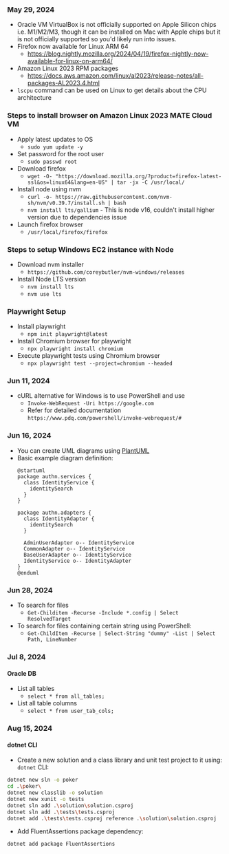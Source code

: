 ### May 29, 2024
* Oracle VM VirtualBox is not officially supported on Apple Silicon chips i.e. M1/M2/M3, though it can be installed on Mac with Apple chips but it is not officially supported so you'd likely run into issues.
* Firefox now available for Linux ARM 64
  * https://blog.nightly.mozilla.org/2024/04/19/firefox-nightly-now-available-for-linux-on-arm64/
* Amazon Linux 2023 RPM packages
  * https://docs.aws.amazon.com/linux/al2023/release-notes/all-packages-AL2023.4.html
* `lscpu` command can be used on Linux to get details about the CPU architecture


### Steps to install browser on Amazon Linux 2023 MATE Cloud VM
* Apply latest updates to OS
  * `sudo yum update -y`
* Set password for the root user
  * `sudo passwd root`
* Download firefox
  * `wget -O- "https://download.mozilla.org/?product=firefox-latest-ssl&os=linux64&lang=en-US" | tar -jx -C /usr/local/`
* Install node using nvm
  * `curl -o- https://raw.githubusercontent.com/nvm-sh/nvm/v0.39.7/install.sh | bash`
  * `nvm install lts/gallium` - This is node v16, couldn't install higher version due to dependencies issue
* Launch firefox browser
  * `/usr/local/firefox/firefox`

### Steps to setup Windows EC2 instance with Node
* Download nvm installer
  * `https://github.com/coreybutler/nvm-windows/releases`
* Install Node LTS version
  * `nvm install lts`
  * `nvm use lts`

### Playwright Setup
* Install playwright
  * `npm init playwright@latest`
* Install Chromium browser for playwright
  * `npx playwright install chromium`
* Execute playwright tests using Chromium browser
  * `npx playwright test --project=chromium --headed`


### Jun 11, 2024
* cURL alternative for Windows is to use PowerShell and use
  * `Invoke-WebRequest -Uri https://google.com`
  * Refer for detailed documentation `https://www.pdq.com/powershell/invoke-webrequest/#`

### Jun 16, 2024
* You can create UML diagrams using [PlantUML](http://www.plantuml.com/plantuml)
* Basic example diagram definition:
  ```
  @startuml
  package authn.services {
    class IdentityService {
      identitySearch
    }
  }

  package authn.adapters {
    class IdentityAdapter {
      identitySearch
    }

    AdminUserAdapter o-- IdentityService
    CommonAdapter o-- IdentityService
    BaseUserAdapter o-- IdentityService
    IdentityService o-- IdentityAdapter
  }
  @enduml
  ```

### Jun 28, 2024
* To search for files 
  * `Get-Childitem -Recurse -Include *.config | Select ResolvedTarget`
* To search for files containing certain string using PowerShell:
  * `Get-ChildItem -Recurse | Select-String "dummy" -List | Select Path, LineNumber`

### Jul 8, 2024
#### Oracle DB
* List all tables
  * `select * from all_tables;`
* List all table columns
  * `select * from user_tab_cols;`

### Aug 15, 2024
#### dotnet CLI
* Create a new solution and a class library and unit test project to it using: `dotnet` CLI:
```bash
dotnet new sln -o poker
cd .\poker\
dotnet new classlib -o solution
dotnet new xunit -o tests
dotnet sln add .\solution\solution.csproj
dotnet sln add .\tests\tests.csproj
dotnet add .\tests\tests.csproj reference .\solution\solution.csproj
```
* Add FluentAssertions package dependency:
```bash
dotnet add package FluentAssertions
```
